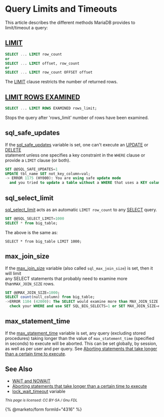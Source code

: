 # Query Limits and Timeouts

This article describes the different methods MariaDB provides to limit/timeout a query:

## [LIMIT](../../../reference/sql-statements/data-manipulation/selecting-data/select.md#limit)

```sql
SELECT ... LIMIT row_count
or
SELECT ... LIMIT offset, row_count
or
SELECT ... LIMIT row_count OFFSET offset
```

The [LIMIT](../../../reference/sql-statements/data-manipulation/selecting-data/select.md#limit) clause restricts the number of returned rows.

## [LIMIT ROWS EXAMINED](limit-rows-examined.md)

```sql
SELECT ... LIMIT ROWS EXAMINED rows_limit;
```

Stops the query after 'rows\_limit' number of rows have been examined.

## sql\_safe\_updates

If the [sql\_safe\_updates](../system-variables/server-system-variables.md#sql_safe_updates) variable is set, one can't execute an [UPDATE](../../../reference/sql-statements/data-manipulation/changing-deleting-data/update.md) or [DELETE](../../../reference/sql-statements/data-manipulation/changing-deleting-data/delete.md)\
statement unless one specifies a key constraint in the `WHERE` clause or provide a `LIMIT` clause (or both).

```sql
SET @@SQL_SAFE_UPDATES=1
UPDATE tbl_name SET not_key_column=val;
-> ERROR 1175 (HY000): You are using safe update mode 
  and you tried to update a table without a WHERE that uses a KEY column
```

## sql\_select\_limit

[sql\_select\_limit](../system-variables/server-system-variables.md#sql_select_limit) acts as an automatic `LIMIT row_count` to any [SELECT](../../../reference/sql-statements/data-manipulation/selecting-data/select.md) query.

```sql
SET @@SQL_SELECT_LIMIT=1000
SELECT * from big_table;
```

The above is the same as:

```
SELECT * from big_table LIMIT 1000;
```

## max\_join\_size

If the [max\_join\_size](../system-variables/server-system-variables.md#max_join_size) variable (also called `sql_max_join_size`) is set, then it will limit\
any SELECT statements that probably need to examine more than`MAX_JOIN_SIZE` rows.

```sql
SET @@MAX_JOIN_SIZE=1000;
SELECT count(null_column) from big_table;
->ERROR 1104 (42000): The SELECT would examine more than MAX_JOIN_SIZE rows; 
  check your WHERE and use SET SQL_BIG_SELECTS=1 or SET MAX_JOIN_SIZE=# if the SELECT is okay
```

## max\_statement\_time

If the [max\_statement\_time](../system-variables/server-system-variables.md#max_statement_time) variable is set, any query (excluding stored procedures) taking longer than the value of `max_statement_time` (specified in seconds) to execute will be aborted. This can be set globally, by session, as well as per user and per query. See [Aborting statements that take longer than a certain time to execute](aborting-statements.md).

## See Also

* [WAIT and NOWAIT](../../../reference/sql-statements/transactions/wait-and-nowait.md)
* [Aborting statements that take longer than a certain time to execute](aborting-statements.md)
* [lock\_wait\_timeout](../system-variables/server-system-variables.md#lock_wait_timeout) variable

<sub>_This page is licensed: CC BY-SA / Gnu FDL_</sub>

{% @marketo/form formId="4316" %}
